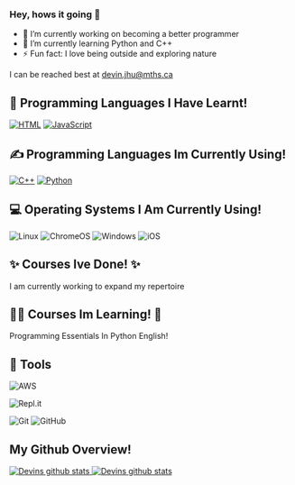 ### Hey, hows it going 👋
- 🔭 I’m currently working on becoming a better programmer
- 🌱 I’m currently learning Python and C++
- ⚡ Fun fact: I love being outside and exploring nature

I can be reached best at devin.jhu@mths.ca

<h2> 📖 Programming Languages I Have Learnt!</h2>
<p>
  <a href="https://github.com/search?q=user%3ADevinJhu+language%3Ahtml"><img alt="HTML" src="https://img.shields.io/badge/HTML-E34F26.svg?logo=html5&logoColor=white"></a>
  <a href="https://github.com/search?q=user%3ADevinJhu+language%3Ajavascript"><img alt="JavaScript" src="https://img.shields.io/badge/JavaScript-F7DF1E.svg?logo=javascript&logoColor=black"></a>
  
<h2>✍ Programming Languages Im Currently Using!</h2>
<p>
  <a href="https://github.com/search?q=user%3ADevinJhu+language%3Acpp"><img alt="C++" src="https://custom-icon-badges.herokuapp.com/badge/C++-9C033A.svg?logo=cpp2&logoColor=white"></a>
  <a href="https://github.com/search?q=user%3ADevinJhu+language%3Apython"><img alt="Python" src="https://img.shields.io/badge/Python-14354C.svg?logo=python&logoColor=white"></a>
</p>

<h2>💻 Operating Systems I Am Currently Using!</h2>
<p>
  <img src="https://img.shields.io/badge/Linux-FCC624?logo=linux&logoColor=white" alt="Linux">
  <img src="https://img.shields.io/badge/chrome%20os-3d89fc?logo=google%20chrome&logoColor=white" alt="ChromeOS">
  <img src="https://img.shields.io/badge/Windows-0078D6?logo=windows&logoColor=white" alt="Windows">
  <img src="https://img.shields.io/badge/iOS-000000?logo=ios&logoColor=white" alt="iOS">
</p>

<h2> ✨ Courses Ive Done! ✨</h2>
  <p> I am currently working to expand my repertoire </p>
<h2> 👨‍🏫 Courses Im Learning! 🏫 </h2>
  <p> Programming Essentials In Python English! </p>
  
<h2> 🔧 Tools </h2>

  ![AWS](https://img.shields.io/badge/AWS-%23FF9900.svg?style=for-the-badge&logo=amazon-aws&logoColor=white)
  
  ![Repl.it](https://img.shields.io/badge/Repl.it-%230D101E.svg?style=for-the-badge&logo=replit&logoColor=white)
  
  ![Git](https://img.shields.io/badge/git-%23F05033.svg?style=for-the-badge&logo=git&logoColor=white)
  ![GitHub](https://img.shields.io/badge/github-%23121011.svg?style=for-the-badge&logo=github&logoColor=white)

<h2>  My Github Overview!  </h2>
  <a href="https://github.com/Basit21740/github-readme-stats"><img alt="Devins github stats" src="https://github-readme-stats.vercel.app/api?username=Devin-Jhu&show_icons=true&count_private=true&theme=react&hide_border=true&bg_color=0D1117" </a>
   <a href="https://github.com/Basit21740/github-readme-stats"><img alt="Devins github stats" src="https://github-readme-stats.vercel.app/api/top-langs/?username=Devin-Jhu&langs_count=8&count_private=true&layout=compact&theme=react&hide_border=true&bg_color=0D1117" /></a>
  <br/> 
  
  
<!--
**devin-jhu/Devin-Jhu** is a ✨ _special_ ✨ repository because its `README.md` (this file) appears on your GitHub profile.

